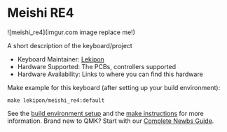 # Meishi RE4

![meishi_re4](imgur.com image replace me!)

A short description of the keyboard/project

* Keyboard Maintainer: [Lekipon](https://github.com/Lekipon)
* Hardware Supported: The PCBs, controllers supported
* Hardware Availability: Links to where you can find this hardware

Make example for this keyboard (after setting up your build environment):

    make lekipon/meishi_re4:default

See the [build environment setup](https://docs.qmk.fm/#/getting_started_build_tools) and the [make instructions](https://docs.qmk.fm/#/getting_started_make_guide) for more information. Brand new to QMK? Start with our [Complete Newbs Guide](https://docs.qmk.fm/#/newbs).

